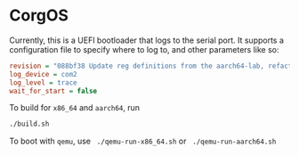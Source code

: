 # CorgOS

Currently, this is a UEFI bootloader that logs to the serial port. It supports a configuration file
to specify where to log to, and other parameters like so:

```ini
revision = "088bf38 Update reg definitions from the aarch64-lab, refactor"
log_device = com2
log_level = trace
wait_for_start = false
```

To build for `x86_64` and `aarch64`, run

```sh
./build.sh
```

To boot with `qemu`, use ` ./qemu-run-x86_64.sh` or ` ./qemu-run-aarch64.sh`
